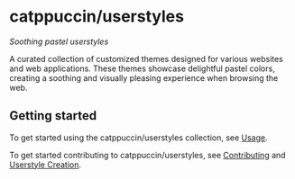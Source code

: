 # catppuccin/userstyles

_Soothing pastel userstyles_

A curated collection of customized themes designed for various websites and web applications. These themes showcase delightful pastel colors, creating a soothing and visually pleasing experience when browsing the web.

## Getting started

To get started using the catppuccin/userstyles collection, see [Usage](USAGE.md).

To get started contributing to catppuccin/userstyles, see [Contributing](CONTRIBUTING.md) and [Userstyle Creation](guide/userstyle-creation.md).
